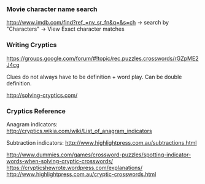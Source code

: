 ### Movie character name search

http://www.imdb.com/find?ref_=nv_sr_fn&q=&s=ch -> search by "Characters" -> View Exact character matches


### Writing Cryptics

https://groups.google.com/forum/#!topic/rec.puzzles.crosswords/rGZpME2J4cg

Clues do not always have to be definition + word play. Can be double definition.

http://solving-cryptics.com/


### Cryptics Reference

Anagram indicators: http://cryptics.wikia.com/wiki/List_of_anagram_indicators

Subtraction indicators: http://www.highlightpress.com.au/subtractions.html

http://www.dummies.com/games/crossword-puzzles/spotting-indicator-words-when-solving-cryptic-crosswords/
https://crypticshewrote.wordpress.com/explanations/
http://www.highlightpress.com.au/cryptic-crosswords.html